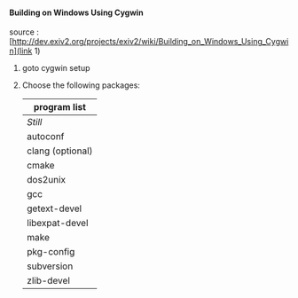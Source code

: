 #### Building on Windows Using Cygwin
source : [http://dev.exiv2.org/projects/exiv2/wiki/Building_on_Windows_Using_Cygwin](link 1)

1. goto cygwin setup 
2. Choose the following packages: 

   program list | 
   |--- | 
   *Still* |
   autoconf |
   clang (optional) |
   cmake |
   dos2unix |
   gcc |
   getext-devel |
   libexpat-devel |
   make |
   pkg-config |
   subversion |
   zlib-devel |
   
